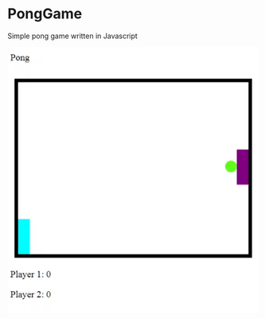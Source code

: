 # PongGame

Simple pong game written in Javascript

![Pong example](https://raw.githubusercontent.com/biancaregulski/PongGame/master/pong_example.webp)